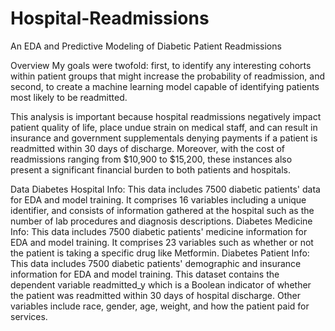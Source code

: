 # Hospital-Readmissions

An EDA and Predictive Modeling of Diabetic Patient Readmissions

Overview
My goals were twofold: first, to identify any interesting cohorts within patient groups that might increase the probability of readmission, and second, to create a machine learning model capable of identifying patients most likely to be readmitted.

This analysis is important because hospital readmissions negatively impact patient quality of life, place undue strain on medical staff, and can result in insurance and government supplementals denying payments if a patient is readmitted within 30 days of discharge. Moreover, with the cost of readmissions ranging from $10,900 to $15,200, these instances also present a significant financial burden to both patients and hospitals.

Data
Diabetes Hospital Info: This data includes 7500 diabetic patients' data for EDA and model training. It comprises 16 variables including a unique identifier, and consists of information gathered at the hospital such as the number of lab procedures and diagnosis descriptions.
Diabetes Medicine Info: This data includes 7500 diabetic patients' medicine information for EDA and model training. It comprises 23 variables such as whether or not the patient is taking a specific drug like Metformin.
Diabetes Patient Info: This data includes 7500 diabetic patients' demographic and insurance information for EDA and model training. This dataset contains the dependent variable readmitted_y which is a Boolean indicator of whether the patient was readmitted within 30 days of hospital discharge. Other variables include race, gender, age, weight, and how the patient paid for services.

